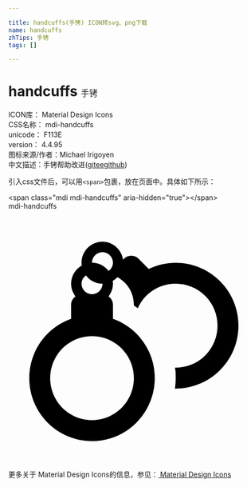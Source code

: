 ```yaml
---

title: handcuffs(手铐) ICON转svg、png下载
name: handcuffs
zhTips: 手铐
tags: []

---
```


# handcuffs  <small style="font-size: 60%;font-weight: 100">手铐</small>


<div class="detail-page">
<p>
<span>
ICON库：
<span class="badge-secondary badge">Material Design Icons</span> 
</span>
<br/>
<span>
CSS名称：
<span class="badge-secondary badge">mdi-handcuffs</span> 
</span>
<br/>
<span>
unicode：
<span class="badge-secondary badge">F113E</span> 
<copy-btn content='F113E' btn-title=""></copy-btn>
<copy-btn :content='String.fromCodePoint(parseInt("F113E", 16))' btn-title="复制U"></copy-btn>
</span>
<br/>
<span>
version：
<span class="badge-secondary badge">4.4.95</span> 
</span>
<br/>
<span>图标来源/作者：<span class="badge-light badge">Michael Irigoyen</span></span> 
<br/>
<span class="zh-detail">中文描述：<span class="badge-primary badge">手铐</span><span class="help-link"><span>帮助改进</span>(<a href="https://gitee.com/liuwave/icon-helper/edit/master/json/material/handcuffs.json" target="_blank" rel="noopener noreferrer">gitee</a><a href="https://github.com/liuwave/icon-helper/edit/master/json/material/handcuffs.json" target="_blank" rel="noopener noreferrer">github</a></span>)</span><br/>
</p>
</div>
<div class="alert alert-dark">
  <i class="mdi mdi-handcuffs mdi-48px"></i>
  <i class="mdi mdi-handcuffs mdi-36px"></i>
  <i class="mdi mdi-handcuffs mdi-24px"></i>
  <i class="mdi mdi-handcuffs mdi-18px"></i>
</div>
<div>
  <p>引入css文件后，可以用<code>&lt;span&gt;</code>包裹，放在页面中。具体如下所示：    
  </p>
  <div class="alert alert-primary" style="font-size: 14px">
    &lt;span class="mdi mdi-handcuffs" aria-hidden="true"&gt;&lt;/span&gt;
    <copy-btn content='<span class="mdi mdi-handcuffs" aria-hidden="true"></span>'></copy-btn>
  </div>
  <div class="alert alert-secondary">
    <i class="mdi mdi-handcuffs"
    style="font-size: 24px"
    aria-hidden="true"></i> mdi-handcuffs
    <copy-btn content="mdi-handcuffs" btn-title="复制图标名称"></copy-btn>
  </div>
</div>
<div id="svg" class="svg-wrap">
<svg xmlns="http://www.w3.org/2000/svg" viewBox="0 0 24 24"><path d="M20.24 6.76C18.4 4.91 15.65 4.53 13.42 5.59L12.46 4.63C12.07 4.24 11.44 4.24 11.05 4.63L10.97 4.72C10.83 3.75 10 3 9 3C7.9 3 7 3.9 7 5C7 5.09 7 5.18 7.03 5.26C6.42 5.61 6 6.25 6 7C6 7.46 6.16 7.87 6.42 8.21C6.17 8.39 6 8.67 6 9V10.35C3.67 11.17 2 13.39 2 16C2 19.31 4.69 22 8 22S14 19.31 14 16C14 13.39 12.33 11.17 10 10.35V9C10 8.67 9.83 8.39 9.58 8.21C9.84 7.87 10 7.46 10 7C10 6.91 10 6.82 9.97 6.74C10.15 6.64 10.3 6.5 10.43 6.38C11.36 6.88 12 7.86 12 9V9.08C12.13 9.15 12.25 9.25 12.38 9.33C12.57 8.91 12.83 8.5 13.17 8.17C14.73 6.61 17.27 6.61 18.83 8.17C20.39 9.73 20.39 12.27 18.83 13.83C18.03 14.63 17 15 15.93 15C16 15.32 16 15.66 16 16C16 16.34 15.97 16.67 15.93 17C17.5 17 19.05 16.43 20.24 15.24C22.59 12.9 22.59 9.1 20.24 6.76M9 4C9.55 4 10 4.45 10 5C10 5.33 9.83 5.61 9.58 5.79C9.22 5.31 8.65 5 8 5C8 4.45 8.45 4 9 4M7.42 6.21C7.78 6.69 8.35 7 9 7C9 7.55 8.55 8 8 8S7 7.55 7 7C7 6.67 7.17 6.39 7.42 6.21M12 16C12 18.21 10.21 20 8 20S4 18.21 4 16C4 13.79 5.79 12 8 12S12 13.79 12 16Z" /></svg>
</div>
<detail full-name='mdi-handcuffs'></detail>
    
<div><p>更多关于 Material Design Icons的信息，参见：<a target="_blank" href="https://iconhelper.cn/material.html"> Material Design Icons</a>
</p></div>
